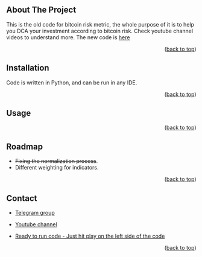 
<!-- ABOUT THE PROJECT -->
## About The Project

This is the old code for bitcoin risk metric, the whole purpose of it is to help you DCA your investment according to bitcoin risk. Check youtube channel videos to understand more. The new code is [here](https://github.com/BitcoinRaven/Bitcoin-Risk-Metric-V2) 

<p align="right">(<a href="#top">back to top</a>)</p>


## Installation

Code is written in Python, and can be run in any IDE. 

<p align="right">(<a href="#top">back to top</a>)</p>


<!-- USAGE EXAMPLES -->
## Usage


<p align="right">(<a href="#top">back to top</a>)</p>

<!-- ROADMAP -->
## Roadmap
- ~~Fixing the normalization process~~. 
- Different weighting for indicators. 

<p align="right">(<a href="#top">back to top</a>)</p>


<!-- CONTACT -->
## Contact

- [Telegram group](https://t.me/BitcoinRaven) 

- [Youtube channel](https://www.youtube.com/channel/UCrlkqSLmHL8ZPVpOxj7La4Q) 

- [Ready to run code - Just hit play on the left side of the code](https://colab.research.google.com/drive/1UYQtYLXaSXxkvGcYJjwECANxyi-6WVlg?usp=sharing) 


<p align="right">(<a href="#top">back to top</a>)</p>
